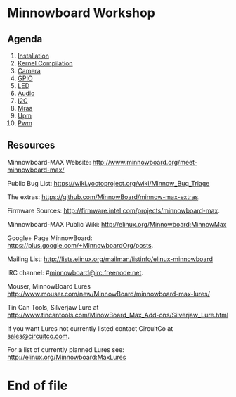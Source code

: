 # Minnowboard Workshop

## Agenda

1. [Installation](https://github.com/xe1gyq/linuxlearning/blob/master/platforms/minnowboardmax/01.Installation.md)
2. [Kernel Compilation](https://github.com/xe1gyq/linuxlearning/blob/master/platforms/minnowboardmax/02.KernelCompilation.md)
3. [Camera](https://github.com/xe1gyq/linuxlearning/blob/master/platforms/minnowboardmax/03.Camera.md)
4. [GPIO](https://github.com/xe1gyq/linuxlearning/blob/master/platforms/minnowboardmax/04.GPIO.md)
5. [LED](https://github.com/xe1gyq/linuxlearning/blob/master/platforms/minnowboardmax/05.LED.md)
6. [Audio](https://github.com/xe1gyq/linuxlearning/blob/master/platforms/minnowboardmax/06.Audio.md)
7. [I2C](https://github.com/xe1gyq/linuxlearning/blob/master/platforms/minnowboardmax/07.I2C.md)
8. [Mraa](https://github.com/xe1gyq/linuxlearning/blob/master/platforms/minnowboardmax/08.Mraa.md)
9. [Upm](https://github.com/xe1gyq/linuxlearning/blob/master/platforms/minnowboardmax/09.Upm.md)
10. [Pwm](https://github.com/xe1gyq/linuxlearning/blob/master/platforms/minnowboardmax/10.Pwm.md)

## Resources

Minnowboard-MAX Website:
 http://www.minnowboard.org/meet-minnowboard-max/

Public Bug List:
 https://wiki.yoctoproject.org/wiki/Minnow_Bug_Triage

The extras:
 https://github.com/MinnowBoard/minnow-max-extras.

Firmware Sources:
 http://firmware.intel.com/projects/minnowboard-max. 

Minnowboard-MAX Public Wiki:
 http://elinux.org/Minnowboard:MinnowMax

Google+ Page MinnowBoard:
 https://plus.google.com/+MinnowboardOrg/posts.

Mailing List:
 http://lists.elinux.org/mailman/listinfo/elinux-minnowboard

IRC channel: #minnowboard@irc.freenode.net.  

Mouser, MinnowBoard Lures
 http://www.mouser.com/new/MinnowBoard/minnowboard-max-lures/

Tin Can Tools, Silverjaw Lure at
 http://www.tincantools.com/MinowBoard_Max_Add-ons/Silverjaw_Lure.html
 
If you want Lures not currently listed contact CircuitCo at sales@circuitco.com.

For a list of currently planned Lures see:
 http://elinux.org/Minnowboard:MaxLures

# End of file
